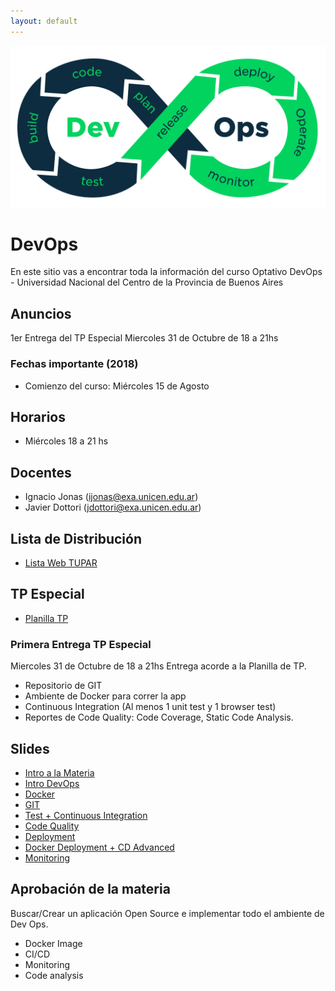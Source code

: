 ```yaml
---
layout: default
---
```



![DevOps](assets/img/devops.png)

# DevOps
En este sitio vas a encontrar toda la información del curso Optativo DevOps - Universidad Nacional del Centro de la Provincia de Buenos Aires


## Anuncios
<!-- Este Miercoles 29/05 hay clases de 18 a 21hs. -->
1er Entrega del TP Especial Miercoles 31 de Octubre de 18 a 21hs

### Fechas importante (2018)
* Comienzo del curso: Miércoles 15 de Agosto

## Horarios
* Miércoles 18 a 21 hs

## Docentes
* Ignacio Jonas (ijonas@exa.unicen.edu.ar)
* Javier Dottori (jdottori@exa.unicen.edu.ar)
<!-- * Alejandro Perez (ajperez@exa.unicen.edu.ar) -->

## Lista de Distribución
* [Lista Web TUPAR](https://groups.google.com/forum/#!forum/web-tupar)

## TP Especial
* [Planilla TP](https://docs.google.com/spreadsheets/d/1RZGINbcWps2Lm-d0Z0b-RoO-KRC3PB8GWJDxGUBf_8Q/edit?usp=sharing)
### Primera Entrega TP Especial
Miercoles 31 de Octubre de 18 a 21hs
Entrega acorde a la Planilla de TP.
- Repositorio de GIT
- Ambiente de Docker para correr la app
- Continuous Integration (Al menos 1 unit test y 1 browser test)
- Reportes de Code Quality: Code Coverage, Static Code Analysis.

## Slides
* [Intro a la Materia](https://docs.google.com/presentation/d/1cKNHMouFVnLyVN2r84s5ZPp4qrBTmOy6EnGaP0Zcp5Y/edit?usp=sharing)
* [Intro DevOps](https://docs.google.com/presentation/d/1NiAHg6OEWfenwKpXPR4GuF6BSpzooSRygwuvcb5zXNA/edit?usp=sharing)
* [Docker](https://docs.google.com/presentation/d/1Vy6YNAyf0m4TxSnXgDZQ6to3enJ4sABaNypviw_ApI0/edit?usp=sharing)
* [GIT](https://docs.google.com/presentation/d/1Zjg0tZ8OU1ZIfATVgRilxTdgDYOSC_lGRmHriaNdeqU/edit#slide=id.p73)
* [Test + Continuous Integration](https://docs.google.com/presentation/d/1ilapjhoV9VMpNLqBgxlXnOyr_jnvc8qoB4fZphOeUeI/edit?usp=sharing)
* [Code Quality](https://docs.google.com/presentation/d/1VGrtGOMmbNy-BBryiNqyVNKUKV59wwhbnLZUjSRGRtY/edit?usp=sharing)
* [Deployment](https://docs.google.com/presentation/d/1OaubIrUH7FYAnMmeA4aZJHnYOfZevtF0SYELhsAHR28/edit?usp=sharing)
* [Docker Deployment + CD Advanced](https://docs.google.com/presentation/d/1Mwwik_7Pn8tg8RT4e45s-CHzqegYWCGTMHVB_yqMFeQ/edit?usp=sharing)
* [Monitoring](https://docs.google.com/presentation/d/1Q__F1zU4AINvv-BlgXdw_VEjpuYcqviyOOxptU7bJoU/edit?usp=sharing)
## Aprobación de la materia
Buscar/Crear un aplicación Open Source e implementar todo el ambiente de Dev Ops.
* Docker Image
* CI/CD
* Monitoring
* Code analysis 




